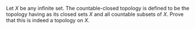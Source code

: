 Let $X$ be any infinite set. The countable-closed topology is defined to be the topology having as its closed sets $X$ and all countable subsets of $X$. Prove that this is indeed a topology on $X$.